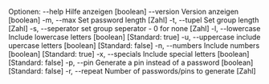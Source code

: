 Optionen:
      --help       Hilfe anzeigen                                      [boolean]
      --version    Version anzeigen                                    [boolean]
  -m, --max        Set password length                                    [Zahl]
  -t, --tupel      Set group length                                       [Zahl]
  -s, --seperator  set group seperator - 0 for none                       [Zahl]
  -l, --lowercase  Include lowercase letters          [boolean] [Standard: true]
  -u, --uppercase  include upercase letters          [boolean] [Standard: false]
  -n, --numbers    Include numbers                    [boolean] [Standard: true]
  -x, --specials   Include special letters           [boolean] [Standard: false]
  -p, --pin        Generate a pin instead of a password
                                                     [boolean] [Standard: false]
  -r, --repeat     Number of passwords/pins to generate                   [Zahl]